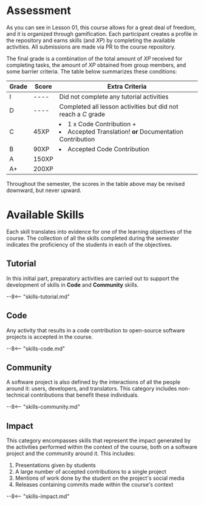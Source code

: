 # Assessment

As you can see in Lesson 01, this course allows for a great deal of freedom, and it is organized through gamification. Each participant creates a profile in the repository and earns skills (and *XP*) by completing the available activities. All submissions are made via PR to the course repository.

The final grade is a combination of the total amount of *XP* received for completing tasks, the amount of *XP* obtained from group members, and some barrier criteria. The table below summarizes these conditions:

Grade    | Score                | Extra Criteria
-------- | -------------------- | ------------------------------------------
I        | ----                 | Did not complete any tutorial activities
D        | ----                 | Completed all lesson activities but did not reach a *C* grade
C        | 45XP                 | <li>1 x Code Contribution + </li><li>Accepted Translation! <b>or</b> Documentation Contribution</li>
B        | 90XP                 | <li>Accepted Code Contribution</li>
A        | 150XP                |
A+       | 200XP                |

Throughout the semester, the scores in the table above may be revised downward, but never upward.

# Available Skills

Each skill translates into evidence for one of the learning objectives of the course. The collection of all the skills completed during the semester indicates the proficiency of the students in each of the objectives.

## Tutorial

In this initial part, preparatory activities are carried out to support the development of skills in **Code** and **Community** skills.

--8<-- "skills-tutorial.md"

## Code

Any activity that results in a code contribution to open-source software projects is accepted in the course.

--8<-- "skills-code.md"

## Community

A software project is also defined by the interactions of all the people around it: users, developers, and translators. This category includes non-technical contributions that benefit these individuals.

--8<-- "skills-community.md"

## Impact

This category encompasses skills that represent the impact generated by the activities performed within the context of the course, both on a software project and the community around it. This includes:

1. Presentations given by students
2. A large number of accepted contributions to a single project
3. Mentions of work done by the student on the project's social media
4. Releases containing commits made within the course's context

--8<-- "skills-impact.md"
